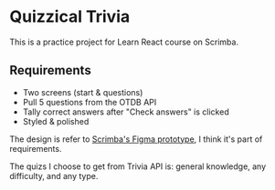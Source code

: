# Quizzical Trivia

This is a practice project for Learn React course on Scrimba.

## Requirements

- Two screens (start & questions)
- Pull 5 questions from the OTDB API
- Tally correct answers after "Check answers" is clicked
- Styled & polished

The design is refer to [Scrimba's Figma prototype](<https://www.figma.com/file/uhSmbPGj9niY2NN7ENwkzT/Quizzical-App-(Copy)?node-id=8%3A2>), I think it's part of requirements.

The quizs I choose to get from Trivia API is: general knowledge, any difficulty, and any type.
